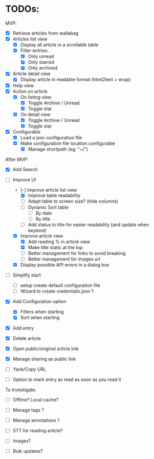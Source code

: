 # TODOs:

MVP:

- [x] Retrieve articles from wallabag
- [x] Articles list view
  - [x] Display all article in a scrollable table
  - [x] Filter entries:
    - [x] Only unread
    - [x] Only starred
    - [x] Only archived
- [x] Article detail view
  - [x] Display article in readable format (html2text + wrap)
- [x] Help view
- [x] Action on article
  - [x] On listing view
    - [x] Toggle Archive / Unread
    - [x] Toggle star
  - [x] On detail view
    - [x] Toggle Archive / Unread
    - [x] Toggle star
- [x] Configurable
  - [x] Load a json configuration file
  - [x] Make configuration file location configurable
    - [x] Manage shortpath (eg: "~/")

After MVP:

- [x] Add Search
- [ ] Improve UI
  - [-] Improve article list view
    - [x] Improve table readability
    - [ ] Adapt table to screen size? (hide columns)
    - [ ] Dynamic Sort table
      - [ ] By date
      - [ ] By title
    - [ ] Add status in title for easier readability (and update when keybind)
  - [x] Improve article view
    - [x] Add reading % in article view
    - [x] Make title static at the top
    - [ ] Better management for links to avoid breaking
    - [ ] Better management for images url
  - [x] Display possible API errors in a dialog box
- [ ] Simplify start
  - [ ] setup create default configuration file
  - [ ] Wizard to create credentials.json ?
- [x] Add Configuration option
  - [x] Filters when starting
  - [x] Sort when starting
- [x] Add entry
- [x] Delete article
- [x] Open public/original article link
- [x] Manage sharing as public link
- [ ] Yank/Copy URL
- [ ] Option to mark entry as read as soon as you read it 


To Investigate:

- [ ] Offline? Local cache?
- [ ] Manage tags ?
- [ ] Manage annotations ?
- [ ] STT for reading article?
- [ ] Images?
- [ ] Bulk updates?

